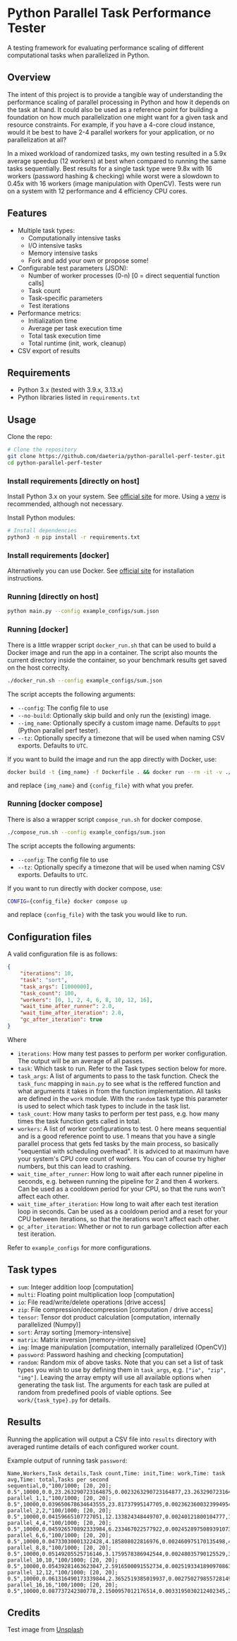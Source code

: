# Python Parallel Task Performance Tester

A testing framework for evaluating performance scaling of different computational tasks when parallelized in Python.


## Overview

The intent of this project is to provide a tangible way of understanding the performance scaling of parallel processing in Python and how it depends on the task at hand. It could also be used as a reference point for building a foundation on how much parallelization one might want for a given task and resource constraints. For example, if you have a 4-core cloud instance, would it be best to have 2-4 parallel workers for your application, or no parallelization at all?

In a mixed workload of randomized tasks, my own testing resulted in a 5.9x average speedup (12 workers) at best when compared to running the same tasks sequentially. Best results for a single task type were 9.8x with 16 workers (password hashing & checking) while worst were a slowdown to 0.45x with 16 workers (image manipulation with OpenCV). Tests were run on a system with 12 performance and 4 efficiency CPU cores.


## Features

- Multiple task types:
  - Computationally intensive tasks
  - I/O intensive tasks
  - Memory intensive tasks
  - Fork and add your own or propose some!
- Configurable test parameters (JSON):
  - Number of worker processes (0-n) [0 = direct sequential function calls]
  - Task count
  - Task-specific parameters
  - Test iterations
- Performance metrics:
  - Initialization time
  - Average per task execution time
  - Total task execution time
  - Total runtime (init, work, cleanup)
- CSV export of results


## Requirements

- Python 3.x (tested with 3.9.x, 3.13.x)
- Python libraries listed in `requirements.txt`


## Usage

Clone the repo:

```sh
# Clone the repository
git clone https://github.com/daeteria/python-parallel-perf-tester.git
cd python-parallel-perf-tester
```

### Install requirements [directly on host]

Install Python 3.x on your system. See [official site](https://www.python.org/downloads/) for more. Using a [venv](https://docs.python.org/3/library/venv.html) is recommended, although not necessary.

Install Python modules:

```sh
# Install dependencies
python3 -m pip install -r requirements.txt
```


### Install requirements [docker]

Alternatively you can use Docker. See [official site](https://docs.docker.com/engine/install/) for installation instructions.


### Running [directly on host]

```sh
python main.py --config example_configs/sum.json
```


### Running [docker]

There is a little wrapper script `docker_run.sh` that can be used to build a Docker image and run the app in a container. The script also mounts the current directory inside the container, so your benchmark results get saved on the host correclty.

```sh
./docker_run.sh --config example_configs/sum.json
```

The script accepts the following arguments:
- `--config`: The config file to use
- `--no-build`: Optionally skip build and only run the (existing) image.
- `--img_name`: Optionally specify a custom image name. Defaults to `pppt` (Python parallel perf tester).
- `--tz`: Optionally specify a timezone that will be used when naming CSV exports. Defaults to `UTC`.

If you want to build the image and run the app directly with Docker, use:

```sh
docker build -t {img_name} -f Dockerfile . && docker run --rm -it -v ./:/app {img_name} python3 /app/main.py --config={config_file}
```

and replace `{img_name}` and `{config_file}` with what you prefer.


### Running [docker compose]

There is also a wrapper script `compose_run.sh` for docker compose.

```sh
./compose_run.sh --config example_configs/sum.json
```

The script accepts the following arguments:
- `--config`: The config file to use
- `--tz`: Optionally specify a timezone that will be used when naming CSV exports. Defaults to `UTC`.

If you want to run directly with docker compose, use:

```sh
CONFIG={config_file} docker compose up
```

and replace `{config_file}` with the task you would like to run.


## Configuration files

A valid configuration file is as follows:

```json
{
    "iterations": 10,
    "task": "sort",
    "task_args": [1000000],
    "task_count": 100,
    "workers": [0, 1, 2, 4, 6, 8, 10, 12, 16],
    "wait_time_after_runner": 2.0,
    "wait_time_after_iteration": 2.0,
    "gc_after_iteration": true
}
```

Where
- `iterations`: How many test passes to perform per worker configuration. The output will be an average of all passes.
- `task`: Which task to run. Refer to the Task types section below for more.
- `task_args`: A list of arguments to pass to the task function. Check the `task_func` mapping in `main.py` to see what is the reffered function and what arguments it takes in from the function implementation. All tasks are defined in the `work` module. With the `random` task type this parameter is used to select which task types to include in the task list. 
- `task_count`: How many tasks to perform per test pass, e.g. how many times the task function gets called in total.
- `workers`: A list of worker configurations to test. 0 here means sequential and is a good reference point to use. 1 means that you have a single parallel process that gets fed tasks by the main process, so basically "sequential with scheduling overhead". It is adviced to at maximum have your system's CPU core count of workers. You can of course try higher numbers, but this can lead to crashing.
- `wait_time_after_runner`: How long to wait after each runner pipeline in seconds, e.g. between running the pipeline for 2 and then 4 workers. Can be used as a cooldown period for your CPU, so that the runs won't affect each other.
- `wait_time_after_iteration`: How long to wait after each test iteration loop in seconds. Can be used as a cooldown period and a reset for your CPU between iterations, so that the iterations won't affect each other.
- `gc_after_iteration`: Whether or not to run garbage collection after each test iteration.

Refer to `example_configs` for more configurations.


## Task types

- `sum`: Integer addition loop [computation]
- `multi`: Floating point multiplication loop [computation]
- `io`: File read/write/delete operations [drive access]
- `zip`: File compression/decompression [computation / drive access]
- `tensor`: Tensor dot product calculation [computation, internally parallelized (Numpy)]
- `sort`: Array sorting [memory-intensive]
- `matrix`: Matrix inversion [memory-intensive]
- `img`: Image manipulation [computation, internally parallelized (OpenCV)]
- `password`: Password hashing and checking [computation]
- `random`: Random mix of above tasks. Note that you can set a list of task types you wish to use by defining them in `task_args`, e.g. `["io", "zip", "img"]`. Leaving the array empty will use all available options when generating the task list. The arguments for each task are pulled at random from predefined pools of viable options. See `work/{task_type}.py` for details.


## Results

Running the application will output a CSV file into `results` directory with averaged runtime details of each configured worker count.

Example output of running task `password`:

```csv
Name,Workers,Task details,Task count,Time: init,Time: work,Time: task avg,Time: total,Tasks per second
sequential,0,"100/1000; [20, 20]; 0.5",10000,0.0,23.263290723164875,0.0023263290723164877,23.263290723164875,429.8617989604671
parallel_1,1,"100/1000; [20, 20]; 0.5",10000,0.039650678634643555,23.81737995147705,0.0023623600323994954,23.85883363087972,419.13197244719134
parallel_2,2,"100/1000; [20, 20]; 0.5",10000,0.04159665107727051,12.133824348449707,0.00240121800104777,12.177467346191406,821.1888166653614
parallel_4,4,"100/1000; [20, 20]; 0.5",10000,0.045926570892333984,6.233467022577922,0.0024528975089391073,6.281706889470418,1591.924006636205
parallel_6,6,"100/1000; [20, 20]; 0.5",10000,0.04733030001322428,4.185808022816976,0.002460975170135498,4.236040910085042,2360.694859247533
parallel_8,8,"100/1000; [20, 20]; 0.5",10000,0.05149205525716146,3.1759578386942544,0.00248035790125529,3.231079339981079,3094.9410236576114
parallel_10,10,"100/1000; [20, 20]; 0.5",10000,0.05439281463623047,2.5916500091552734,0.0025193341890970863,2.650707801183065,3772.5772699415593
parallel_12,12,"100/1000; [20, 20]; 0.5",10000,0.061316490173339844,2.3652519385019937,0.0027502798557281494,2.432237227757772,4111.4410575891025
parallel_16,16,"100/1000; [20, 20]; 0.5",10000,0.087737242380778,2.1500957012176514,0.0033195030212402345,2.2449360688527427,4454.469834907336
```


## Credits

Test image from [Unsplash](https://unsplash.com/photos/brown-and-black-snake-on-ground-vec5yfUvCGs)
